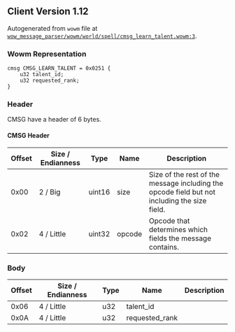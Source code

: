 ## Client Version 1.12

Autogenerated from `wowm` file at [`wow_message_parser/wowm/world/spell/cmsg_learn_talent.wowm:3`](https://github.com/gtker/wow_messages/tree/main/wow_message_parser/wowm/world/spell/cmsg_learn_talent.wowm#L3).

### Wowm Representation
```rust,ignore
cmsg CMSG_LEARN_TALENT = 0x0251 {
    u32 talent_id;
    u32 requested_rank;
}
```
### Header
CMSG have a header of 6 bytes.

#### CMSG Header
| Offset | Size / Endianness | Type   | Name   | Description |
| ------ | ----------------- | ------ | ------ | ----------- |
| 0x00   | 2 / Big           | uint16 | size   | Size of the rest of the message including the opcode field but not including the size field.|
| 0x02   | 4 / Little        | uint32 | opcode | Opcode that determines which fields the message contains.|
### Body
| Offset | Size / Endianness | Type | Name | Description |
| ------ | ----------------- | ---- | ---- | ----------- |
| 0x06 | 4 / Little | u32 | talent_id |  |
| 0x0A | 4 / Little | u32 | requested_rank |  |
